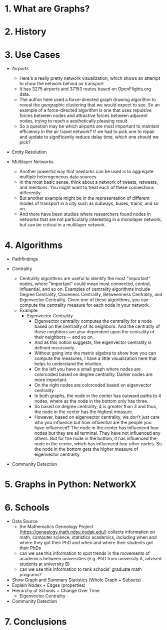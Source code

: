 # 1. What are Graphs?

# 2. History

# 3. Use Cases

- Airports
	- Here's a really pretty network visualization, which shows an attempt to show the network behind air transport
	- It has 3275 airports and 37153 routes based on OpenFlights.org data. 
	- The author here used a force-directed graph drawing algorithm to reveal the geographic clustering that we would expect to see. So an example of a force-directed algorithm is one that uses repulsive forces between nodes and attractive forces between adjacent nodes, trying to reach a aesthetically pleasing result. 
	- So a question may be which airports are most important to maintain efficiency in the air travel network? If we had to pick one to repair and update to significantly reduce delay time, which one should we pick?

- Entity Resolution

- Multilayer Networks
	- Another powerful way that newtorks can be used is to aggregate multiple heterogeneous data sources
	- In the most basic sense, think about a network of tweets, retweets, and mentions. You might want to treat each of these connections differently.
	- But another example might be in the representation of different modes of transport in a city such as subways, buses, trains, and so on. 
	- And there have been studies where researchers found nodes in networks that are not particularly interesting in a monolayer network, but can be critical in a multilayer network. 

# 4. Algorithms

- Pathfindings

- Centrality
	
	- Centrality algorithms are useful to identify the most "important" nodes, where "important" could mean most connected, central, influential, and so on. Examples of centrality algorithms include Degree Centrality, Closeness Centrality, Betweenness Centrality, and Eigenvector Centrality. Given one of these algorithms, you can compute the centrality measure for each node in your network.  
	- Example:
		- Eigenvector Centrality
			- Eigenvector centrality computes the centrality for a node based on the centrality of its neighbors. And the centrality of these neighbors are also dependent upon the centrality of their neighbors -- and so on.
			- And as this notion suggests, the eigenvector centrality is defined recursively.
			- Without going into the matrix algebra to show how you can compute the measures, I have a little visualization here that helps to understand the intuition. 
			- On the left you have a small graph where nodes are colorcoded based on degree centrality. Darker nodes are more important.
			- On the right nodes are colorcoded based on eigenvector centrality.
			- In both graphs, the node in the center has outward paths to 4 nodes, where as the node in the bottom only has three.
			- So based on degree centrality, 4 is greater than 3 and thus, the node in the center has the highest measure. 
			- However, based on eigenvector centrality, we don't just care who you influence but how influential are the people you have influenced? The node in the center has influenced four nodes but they are all terminal. They have not influenced any others. But for the node in the bottom, it has influenced the node in the center, which has influenced four other nodes. So the node in the bottom gets the higher measure of eigenvector centrality. 

- Community Detection

# 5. Graphs in Python: NetworkX

# 6. Schools

- Data Source
	- the Mathematics Genealogy Project (https://genealogy.math.ndsu.nodak.edu/) collects information on math, computer science, statistics academics, including when and where they got their PhD and when and where their students got their PhDs
	- can we use this information to spot trends in the movements of academics between universities (e.g. PhD from university A, advised students at university B)
	- can we use this information to rank schools' graduate math programs?
- Show Graph and Summary Statistics (Whole Graph + Subsets)
- Explain Nodex + Edges (properties)
- Hierarchy of Schools + Change Over Time
	- Eigenvector Centrality
- Community Detection

# 7. Conclusions

